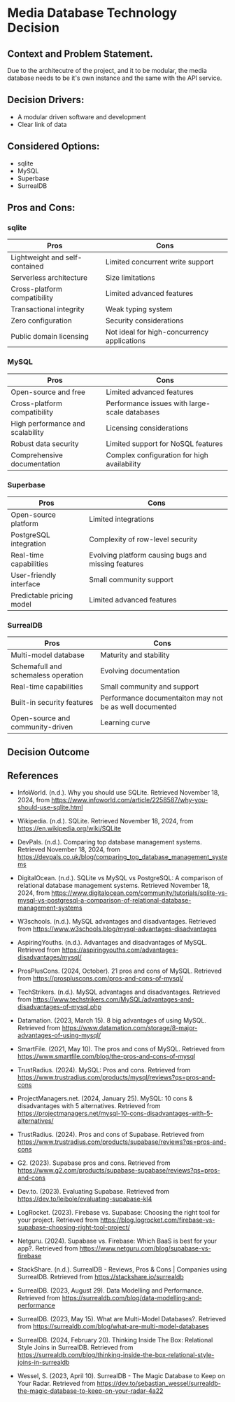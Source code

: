
# Media Database Technology Decision

## Context and Problem Statement.
Due to the architecutre of the project, and it to be modular, the media database needs to be it's own instance and the same with the API service.

## Decision Drivers:
* A modular driven software and development
* Clear link of data

## Considered Options:
* sqlite
* MySQL
* Superbase
* SurrealDB

## Pros and Cons:

### sqlite
| **Pros**                              | **Cons**                                     |
|---------------------------------------|---------------------------------------------|
| Lightweight and self-contained       | Limited concurrent write support            |
| Serverless architecture              | Size limitations                            |
| Cross-platform compatibility         | Limited advanced features                   |
| Transactional integrity              | Weak typing system                          |
| Zero configuration                   | Security considerations                     |
| Public domain licensing              | Not ideal for high-concurrency applications |

### MySQL

| **Pros**                              | **Cons**                                     |
|---------------------------------------|---------------------------------------------|
| Open-source and free                 | Limited advanced features                   |
| Cross-platform compatibility         | Performance issues with large-scale databases |
| High performance and scalability     | Licensing considerations                    |
| Robust data security                 | Limited support for NoSQL features          |
| Comprehensive documentation          | Complex configuration for high availability |

### Superbase

| **Pros**                              | **Cons**                                     |
|---------------------------------------|---------------------------------------------|
| Open-source platform                 | Limited integrations                        |
| PostgreSQL integration               | Complexity of row-level security            |
| Real-time capabilities               | Evolving platform causing bugs and missing features |
| User-friendly interface              | Small community support                     |
| Predictable pricing model            | Limited advanced features                   |

### SurrealDB
| **Pros**                              | **Cons**                                     |
|---------------------------------------|---------------------------------------------|
| Multi-model database                  | Maturity and stability                        |
| Schemafull and schemaless operation   | Evolving documentation          |
| Real-time capabilities                | Small community and support |
| Built-in security features            | Performance documentaiton may not be as well documented                     |
| Open-source and community-driven      | Learning curve                 |


## Decision Outcome

## References
* InfoWorld. (n.d.). Why you should use SQLite. Retrieved November 18, 2024, from https://www.infoworld.com/article/2258587/why-you-should-use-sqlite.html
* Wikipedia. (n.d.). SQLite. Retrieved November 18, 2024, from https://en.wikipedia.org/wiki/SQLite
* DevPals. (n.d.). Comparing top database management systems. Retrieved November 18, 2024, from https://devpals.co.uk/blog/comparing_top_database_management_systems
* DigitalOcean. (n.d.). SQLite vs MySQL vs PostgreSQL: A comparison of relational database management systems. Retrieved November 18, 2024, from https://www.digitalocean.com/community/tutorials/sqlite-vs-mysql-vs-postgresql-a-comparison-of-relational-database-management-systems
  
* W3schools. (n.d.). MySQL advantages and disadvantages. Retrieved from https://www.w3schools.blog/mysql-advantages-disadvantages
* AspiringYouths. (n.d.). Advantages and disadvantages of MySQL. Retrieved from https://aspiringyouths.com/advantages-disadvantages/mysql/
* ProsPlusCons. (2024, October). 21 pros and cons of MySQL. Retrieved from https://prospluscons.com/pros-and-cons-of-mysql/
* TechStrikers. (n.d.). MySQL advantages and disadvantages. Retrieved from https://www.techstrikers.com/MySQL/advantages-and-disadvantages-of-mysql.php
* Datamation. (2023, March 15). 8 big advantages of using MySQL. Retrieved from https://www.datamation.com/storage/8-major-advantages-of-using-mysql/
* SmartFile. (2021, May 10). The pros and cons of MySQL. Retrieved from https://www.smartfile.com/blog/the-pros-and-cons-of-mysql
* TrustRadius. (2024). MySQL: Pros and cons. Retrieved from https://www.trustradius.com/products/mysql/reviews?qs=pros-and-cons
* ProjectManagers.net. (2024, January 25). MySQL: 10 cons & disadvantages with 5 alternatives. Retrieved from https://projectmanagers.net/mysql-10-cons-disadvantages-with-5-alternatives/

* TrustRadius. (2024). Pros and cons of Supabase. Retrieved from https://www.trustradius.com/products/supabase/reviews?qs=pros-and-cons
* G2. (2023). Supabase pros and cons. Retrieved from https://www.g2.com/products/supabase-supabase/reviews?qs=pros-and-cons
* Dev.to. (2023). Evaluating Supabase. Retrieved from https://dev.to/leibole/evaluating-supabase-kl4
* LogRocket. (2023). Firebase vs. Supabase: Choosing the right tool for your project. Retrieved from https://blog.logrocket.com/firebase-vs-supabase-choosing-right-tool-project/
* Netguru. (2024). Supabase vs. Firebase: Which BaaS is best for your app?. Retrieved from https://www.netguru.com/blog/supabase-vs-firebase

* StackShare. (n.d.). SurrealDB - Reviews, Pros & Cons | Companies using SurrealDB. Retrieved from https://stackshare.io/surrealdb
* SurrealDB. (2023, August 29). Data Modelling and Performance. Retrieved from https://surrealdb.com/blog/data-modelling-and-performance
* SurrealDB. (2023, May 15). What are Multi-Model Databases?. Retrieved from https://surrealdb.com/blog/what-are-multi-model-databases
* SurrealDB. (2024, February 20). Thinking Inside The Box: Relational Style Joins in SurrealDB. Retrieved from https://surrealdb.com/blog/thinking-inside-the-box-relational-style-joins-in-surrealdb
* Wessel, S. (2023, April 10). SurrealDB - The Magic Database to Keep on Your Radar. Retrieved from https://dev.to/sebastian_wessel/surrealdb-the-magic-database-to-keep-on-your-radar-4a22
